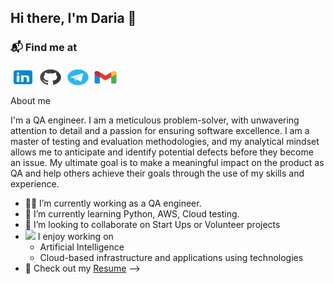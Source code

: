 ## Hi there, I'm Daria 🤟

### 📬 Find me at
<p align="left">
<a href="https://www.linkedin.com/in/daria-tarasova-9bb906192" target="blank"><img align="center" src="https://github.com/elizabethsal/elizabethsal/blob/main/linkedin.svg" height="30" width="40" /></a>
<a href="https://github.com/elizabethsal" target="blank"><img align="center" src="https://github.com/elizabethsal/elizabethsal/blob/main/github.svg" height="30" width="40" /></a>
<a href="https://t.me/lizbethSal" target="blank"><img align="center" src="https://github.com/elizabethsal/elizabethsal/blob/main/telegram.svg" height="30" width="40" /></a>
<a href="mailto:daria.trs0va@gmail.com" target="_blank"><img align="center" alt="Gmail" src="https://github.com/elizabethsal/elizabethsal/blob/main/gmail.svg" height="30" width="40" /></a>

About me

I'm a QA engineer. I am a meticulous problem-solver, with unwavering attention to detail and a passion for ensuring software excellence. I am a master of testing and evaluation methodologies, and my analytical mindset allows me to anticipate and identify potential defects before they become an issue. My ultimate goal is to make a meaningful impact on the product as QA and help others achieve their goals through the use of my skills and experience.


- 👨‍💻 I’m currently working as a QA engineer.<br/>
- 🌱 I’m currently learning Python, AWS, Cloud testing. </br>
- 👯 I’m looking to collaborate on Start Ups or Volunteer projects
- <img src="https://media.giphy.com/media/WUlplcMpOCEmTGBtBW/giphy.gif" width="30">  I enjoy working on
  - Artificial Intelligence
  - Cloud-based infrastructure and applications using technologies
- 📙 Check out my [Resume](https://docs.google.com/document/d/1jBUVyDYYltQxJjTfBH_k2FTHxxMRXn97rNAUcm_EncU/edit?usp=sharing)
-->
